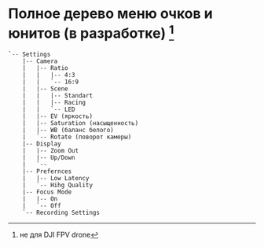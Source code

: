 # Полное дерево меню очков и юнитов (в разработке) [^ *]
[^*]: не для DJI FPV drone

```
`-- Settings
    |-- Camera
    |   |-- Ratio
    |   |   |-- 4:3
    |   |   `-- 16:9
    |   |-- Scene
    |   |   |-- Standart
    |   |   |-- Racing
    |   |   `-- LED
    |   |-- EV (яркость)
    |   |-- Saturation (насыщенность)
    |   |-- WB (баланс белого)
    |   `-- Rotate (поворот камеры)
    |-- Display
    |   |-- Zoom Out
    |   |-- Up/Down
    |   `-- 
    |-- Prefernces
    |   |-- Low Latency
    |   `-- Hihg Quality
    |-- Focus Mode
    |   |-- On
    |   `-- Off
    `-- Recording Settings
```

